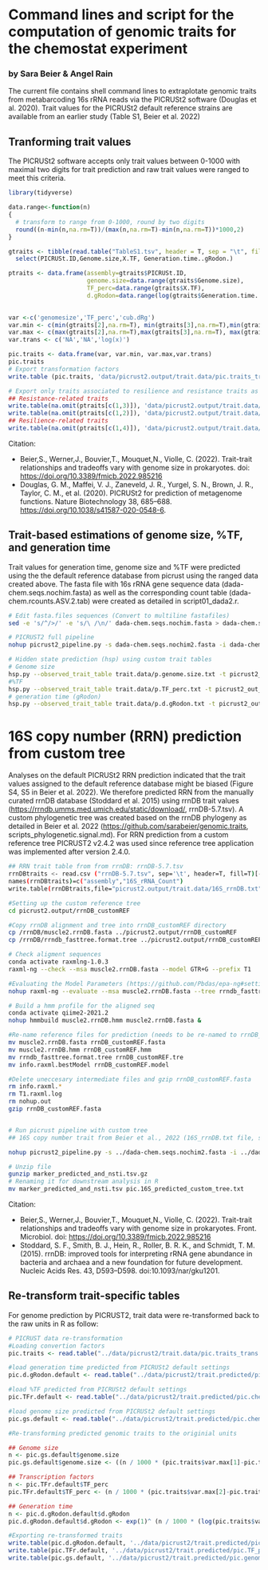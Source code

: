 # Command lines and script for the computation of genomic traits for the chemostat experiment

### by Sara Beier & Angel Rain

The current file contains shell command lines to extraplotate genomic traits from metabarcoding 16s rRNA reads via the PICRUSt2 software (Douglas et al. 2020). Trait values for the PICRUSt2 default reference strains are available from an earlier study (Table S1, Beier et al. 2022)

## Tranforming trait values
The PICRUSt2 software accepts only trait values between 0-1000 with maximal two digits for trait prediction and raw trait values were ranged to meet this criteria.

```R
library(tidyverse)

data.range<-function(n)
{
  # transform to range from 0-1000, round by two digits
  round((n-min(n,na.rm=T))/(max(n,na.rm=T)-min(n,na.rm=T))*1000,2)
}

gtraits <- tibble(read.table("TableS1.tsv", header = T, sep = "\t", fill = T)) %>%
  select(PICRUSt.ID,Genome.size,X.TF, Generation.time..gRodon.)

ptraits <- data.frame(assembly=gtraits$PICRUSt.ID,
                      genome.size=data.range(gtraits$Genome.size),
                      TF_perc=data.range(gtraits$X.TF),
                      d.gRodon=data.range(log(gtraits$Generation.time..gRodon.)))
                      

var <-c('genomesize','TF_perc','cub.dRg')
var.min <- c(min(gtraits[2],na.rm=T), min(gtraits[3],na.rm=T),min(gtraits[,4],na.rm=T))
var.max <- c(max(gtraits[2],na.rm=T),max(gtraits[3],na.rm=T), max(gtraits[,4],na.rm=T))
var.trans <- c('NA','NA','log(x)')

pic.traits <- data.frame(var, var.min, var.max,var.trans)
pic.traits
# Export transformation factors
write.table (pic.traits, 'data/picrust2.output/trait.data/pic.traits_trans.tab', sep='\t', row.names=FALSE)

# Export only traits associated to resilience and resistance traits as single files for picrust
## Resistance-related traits
write.table(na.omit(ptraits[c(1,3)]), 'data/picrust2.output/trait.data/p.TF_perc.txt', row.names=FALSE, sep ='\t',quote=FALSE)
write.table(na.omit(ptraits[c(1,2)]), 'data/picrust2.output/trait.data/p.genome.size.txt', row.names=FALSE, sep ='\t',quote=FALSE)
## Resilience-related traits
write.table(na.omit(ptraits[c(1,4)]), 'data/picrust2.output/trait.data/p.d.gRodon.txt', row.names=FALSE, sep ='\t',quote=FALSE)
```

Citation:  
* Beier,S., Werner,J., Bouvier,T., Mouquet,N., Violle, C. (2022). Trait-trait relationships and tradeoffs vary with genome size in prokaryotes. doi: https://doi.org/10.3389/fmicb.2022.985216
* Douglas, G. M., Maffei, V. J., Zaneveld, J. R., Yurgel, S. N., Brown, J. R., Taylor, C. M., et al. (2020). PICRUSt2 for prediction of metagenome functions. Nature Biotechnology 38, 685–688. https://doi.org/10.1038/s41587-020-0548-6.


## Trait-based estimations of genome size, %TF, and generation time
Trait values for generation time, genome size and %TF were predicted using the the default reference database from picrust using the ranged data created above. The fasta file with 16s rRNA gene sequence data (dada-chem.seqs.nochim.fasta) as well as the corresponding count table (dada-chem.rcounts.ASV.2.tab) were created as detailed in script01_dada2.r.

```bash
# Edit fasta.files sequences (Convert to multiline fastafiles)
sed -e 's/^/>/' -e 's/\ /\n/' dada-chem.seqs.nochim.fasta > dada-chem.seqs.nochim2.fasta

# PICRUST2 full pipeline
nohup picrust2_pipeline.py -s dada-chem.seqs.nochim2.fasta -i dada-chem.rcounts.ASV.2.tab --no_pathways --min_samples 0 -o picrust2_out_full -p 15 &

# Hidden state prediction (hsp) using custom trait tables
# Genome size
hsp.py --observed_trait_table trait.data/p.genome.size.txt -t picrust2_out_full/out.tre -o picrust.traits/pic.genomesize_predicted -n -p 10
#%TF
hsp.py --observed_trait_table trait.data/p.TF_perc.txt -t picrust2_out_full/out.tre -o picrust.traits/pic.TF_perc_predicted -n -p 10
# generation time (gRodon)
hsp.py --observed_trait_table trait.data/p.d.gRodon.txt -t picrust2_out_full/out.tre -o picrust.traits/pic.dgR_predicted -n -p 10 
```

# 16S copy number (RRN) prediction from custom tree
Analyses on the default PICRUSt2 RRN prediction indicated that the trait values assigned to the default reference database might be biased (Figure S4, S5 in Beier et al. 2022). We therefore predicted RRN from the manually curated rrnDB database (Stoddard et al. 2015) using rrnDB trait values (https://rrndb.umms.med.umich.edu/static/download/, rrnDB-5.7.tsv). A custom phylogenetic tree was created based on the rrnDB phylogeny as detailed in Beier et al. 2022 (https://github.com/sarabeier/genomic.traits, scripts_phylogenetic.signal.md). For RRN prediction from a custom reference tree PICRUST2 v2.4.2 was used since reference tree application was implemented after version 2.4.0.

```bash
## RRN trait table from from rrnDB: rrnDB-5.7.tsv
rrnDBtraits <- read.csv ("rrnDB-5.7.tsv", sep='\t', header=T, fill=T)[-c(1:215),c(1,12)] #rrnDB trait table, exclude first rows, no sequence data available
names(rrnDBtraits)=c("assembly","16S_rRNA_Count")
write.table(rrnDBtraits,file="picrust2.output/trait.data/16S_rrnDB.txt",row.names=FALSE, sep ='\t',quote=FALSE)

#Setting up the custom reference tree
cd picrust2.output/rrnDB_customREF

#Copy rrnDB alignment and tree into rrnDB_customREF directory
cp /rrnDB/muscle2.rrnDB.fasta ../picrust2.output/rrnDB_customREF
cp /rrnDB/rrndb_fasttree.format.tree ../picrust2.output/rrnDB_customREF

# Check aligment sequences
conda activate raxmlng-1.0.3
raxml-ng --check --msa muscle2.rrnDB.fasta --model GTR+G --prefix T1

#Evaluating the Model Parameters (https://github.com/Pbdas/epa-ng#setting-the-model-parameters)
nohup raxml-ng --evaluate --msa muscle2.rrnDB.fasta --tree rrndb_fasttree.format.tree --prefix info --model GTR+G+F --threads 10 &

# Build a hmm profile for the aligned seq
conda activate qiime2-2021.2
nohup hmmbuild muscle2.rrnDB.hmm muscle2.rrnDB.fasta &

#Re-name reference files for prediction (needs to be re-named to rrnDB_customREF*)
mv muscle2.rrnDB.fasta rrnDB_customREF.fasta
mv muscle2.rrnDB.hmm rrnDB_customREF.hmm
mv rrndb_fasttree.format.tree rrnDB_customREF.tre
mv info.raxml.bestModel rrnDB_customREF.model

#Delete uneccesary intermediate files and gzip rrnDB_customREF.fasta
rm info.raxml.*
rm T1.raxml.log
rm nohup.out
gzip rrnDB_customREF.fasta


# Run picrust pipeline with custom tree
## 16S copy number trait from Beier et al., 2022 (16S_rrnDB.txt file, see above)

nohup picrust2_pipeline.py -s ../dada-chem.seqs.nochim2.fasta -i ../dada-chem.rcounts.ASV.2.tab --min_samples 0 -o picrust2_out_custom_tree -p 10 --ref_dir ../rrnDB_customREF/ --marker_gene_table ../trait.data/16S_rrnDB.txt --no_pathways --skip_minpath --edge_exponent 0 &

# Unzip file
gunzip marker_predicted_and_nsti.tsv.gz
# Renaming it for downstream analysis in R
mv marker_predicted_and_nsti.tsv pic.16S_predicted_custom_tree.txt 
```
Citation:  
* Beier,S., Werner,J., Bouvier,T., Mouquet,N., Violle, C. (2022). Trait-trait relationships and tradeoffs vary with genome size in prokaryotes. Front. Microbiol. doi: https://doi.org/10.3389/fmicb.2022.985216
* Stoddard, S. F., Smith, B. J., Hein, R., Roller, B. R. K., and Schmidt, T. M. (2015). rrnDB: improved tools for interpreting rRNA gene abundance in bacteria and archaea and a new foundation for future development. Nucleic Acids Res. 43, D593–D598. doi:10.1093/nar/gku1201.


## Re-transform trait-specific tables 
For genome prediction by PICRUST2, trait data were re-transformed  back to the raw units in R as follow:

```R
# PICRUST data re-transformation
#Loading convertion factors
pic.traits <- read.table("../data/picrust2/trait.data/pic.traits_trans.tab", header=T, sep ='\t')

#load generation time predicted from PICRUSt2 default settings
pic.d.gRodon.default <- read.table("../data/picrust2/trait.predicted/pic.chemo10.dgR_predicted.txt", header=T)  

#load %TF predicted from PICRUSt2 default settings
pic.TFr.default <- read.table("../data/picrust2/trait.predicted/pic.chemo10.TF_perc_predicted.txt", header=T)

#load genome size predicted from PICRUSt2 default settings
pic.gs.default <- read.table("../data/picrust2/trait.predicted/pic.chemo10.genomesize_predicted.txt", header=T)

#Re-transforming predicted genomic traits to the originial units

## Genome size
n <- pic.gs.default$genome.size
pic.gs.default$genome.size <- ((n / 1000 * (pic.traits$var.max[1]-pic.traits$var.min[1])) + pic.traits$var.min[1])/1000000 #divide by MiO to get results in Mbp

## Transcription factors
n <- pic.TFr.default$TF_perc
pic.TFr.default$TF_perc <- (n / 1000 * (pic.traits$var.max[2]-pic.traits$var.min[2])) + pic.traits$var.min[2] 

## Generation time
n <- pic.d.gRodon.default$d.gRodon
pic.d.gRodon.default$d.gRodon <- exp(1)^ (n / 1000 * (log(pic.traits$var.max[3])-log(pic.traits$var.min[3])) + log(pic.traits$var.min[3])) #log(x) transformation

#Exporting re-transformed traits
write.table(pic.d.gRodon.default, '../data/picrust2/trait.predicted/pic.d.gRodon.retransformed.txt', row.names=FALSE, sep ='\t',quote=FALSE)
write.table(pic.TFr.default, '../data/picrust2/trait.predicted/pic.TF_perc.retransformed.txt', row.names=FALSE, sep ='\t',quote=FALSE)
write.table(pic.gs.default, '../data/picrust2/trait.predicted/pic.genome.size.retransformed.txt', row.names=FALSE, sep ='\t',quote=FALSE)
```

